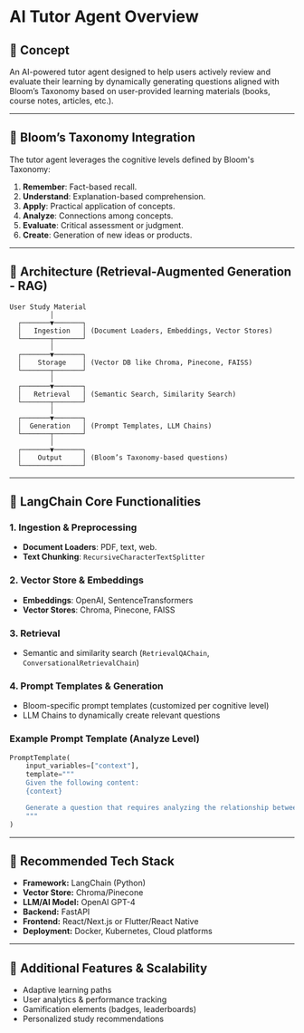 # AI Tutor Agent Overview

## 📌 Concept
An AI-powered tutor agent designed to help users actively review and evaluate their learning by dynamically generating questions aligned with Bloom’s Taxonomy based on user-provided learning materials (books, course notes, articles, etc.).

---

## 📌 Bloom’s Taxonomy Integration

The tutor agent leverages the cognitive levels defined by Bloom's Taxonomy:

1. **Remember**: Fact-based recall.
2. **Understand**: Explanation-based comprehension.
3. **Apply**: Practical application of concepts.
4. **Analyze**: Connections among concepts.
5. **Evaluate**: Critical assessment or judgment.
6. **Create**: Generation of new ideas or products.

---

## 📌 Architecture (Retrieval-Augmented Generation - RAG)

```text
User Study Material
          │
  ┌───────▼───────┐
  │   Ingestion   │ (Document Loaders, Embeddings, Vector Stores)
  └───────┬───────┘
          │
  ┌───────▼───────┐
  │    Storage    │ (Vector DB like Chroma, Pinecone, FAISS)
  └───────┬───────┘
          │
  ┌───────▼───────┐
  │   Retrieval   │ (Semantic Search, Similarity Search)
  └───────┬───────┘
          │
  ┌───────▼───────┐
  │  Generation   │ (Prompt Templates, LLM Chains)
  └───────┬───────┘
          │
  ┌───────▼───────┐
  │    Output     │ (Bloom’s Taxonomy-based questions)
  └───────────────┘
```

---

## 📌 LangChain Core Functionalities

### 1. **Ingestion & Preprocessing**
- **Document Loaders**: PDF, text, web.
- **Text Chunking**: `RecursiveCharacterTextSplitter`

### 2. **Vector Store & Embeddings**
- **Embeddings**: OpenAI, SentenceTransformers
- **Vector Stores**: Chroma, Pinecone, FAISS

### 3. **Retrieval**
- Semantic and similarity search (`RetrievalQAChain`, `ConversationalRetrievalChain`)

### 4. **Prompt Templates & Generation**
- Bloom-specific prompt templates (customized per cognitive level)
- LLM Chains to dynamically create relevant questions

### Example Prompt Template (Analyze Level)
```python
PromptTemplate(
    input_variables=["context"],
    template="""
    Given the following content:
    {context}

    Generate a question that requires analyzing the relationship between concepts presented above.
    """
)
```

---

## 📌 Recommended Tech Stack

- **Framework:** LangChain (Python)
- **Vector Store:** Chroma/Pinecone
- **LLM/AI Model:** OpenAI GPT-4
- **Backend:** FastAPI
- **Frontend:** React/Next.js or Flutter/React Native
- **Deployment:** Docker, Kubernetes, Cloud platforms

---

## 📌 Additional Features & Scalability

- Adaptive learning paths
- User analytics & performance tracking
- Gamification elements (badges, leaderboards)
- Personalized study recommendations


